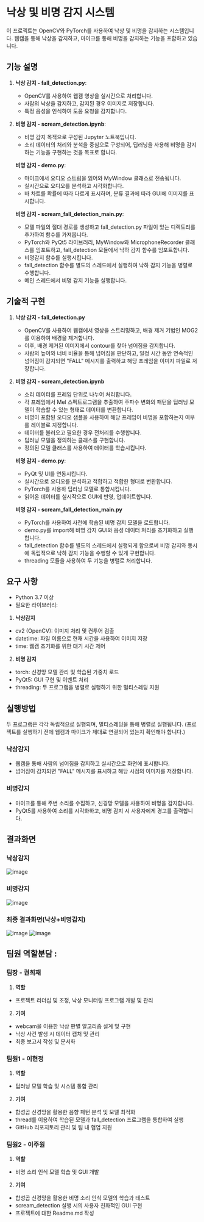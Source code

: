 # 낙상 및 비명 감지 시스템

이 프로젝트는 OpenCV와 PyTorch를 사용하여 낙상 및 비명을 감지하는 시스템입니다. 웹캠을 통해 낙상을 감지하고, 마이크를 통해 비명을 감지하는 기능을 포함하고 있습니다.

## 기능 설명

1. **낙상 감지 - fall_detection.py**:
   - OpenCV를 사용하여 웹캠 영상을 실시간으로 처리합니다.
   - 사람의 낙상을 감지하고, 감지된 경우 이미지로 저장합니다.
   - 특정 음성을 인식하여 도움 요청을 감지합니다.

2. **비명 감지 - scream_detection.ipynb**:
   - 비명 감지 목적으로 구성된 Jupyter 노트북입니다.
   - 소리 데이터의 처리와 분석을 중심으로 구성되어, 딥러닝을 사용해 비명을 감지하는 기능을 구현하는 것을 목표로 합니다.

   **비명 감지 - demo.py**:
   - 마이크에서 오디오 스트림을 읽어와 MyWindow 클래스로 전송됩니다.
   - 실시간으로 오디오를 분석하고 시각화합니다.
   - 바 차트를 확률에 따라 다르게 표시하며, 분류 결과에 따라 GUI에 이미지를 표시합니다.

   **비명 감지 - scream_fall_detection_main.py**:
   - 모델 파일의 절대 경로를 생성하고 fall_detection.py 파일이 있는 디렉토리를 추가하여 함수를 가져옵니다.
   - PyTorch와 PyQt5 라이브러리, MyWindow와 MicrophoneRecorder 클래스를 임포트하고,
     fall_detection 모듈에서 낙하 감지 함수를 임포트합니다.
   - 비명감지 함수를 실행시킵니다.
   - fall_detection 함수를 별도의 스레드에서 실행하여 낙하 감지 기능을 병렬로 수행합니다.
   - 메인 스레드에서 비명 감지 기능을 실행합니다.

## 기술적 구현

1. **낙상 감지 - fall_detection.py**
   - OpenCV를 사용하여 웹캠에서 영상을 스트리밍하고, 배경 제거 기법인 MOG2를 이용하여 배경을 제거합니다.
   - 이후, 배경 제거된 이미지에서 contour를 찾아 넘어짐을 감지합니다.
   - 사람의 높이와 너비 비율을 통해 넘어짐을 판단하고, 일정 시간 동안 연속적인 넘어짐이 감지되면 "FALL" 메시지를 출력하고
     해당 프레임을 이미지 파일로 저장합니다.

2. **비명 감지 - scream_detection.ipynb**
   - 소리 데이터를 프레임 단위로 나누어 처리합니다. 
   - 각 프레임에서 Mel 스펙트로그램을 추출하여
     주파수 변화의 패턴을 딥러닝 모델이 학습할 수 있는 형태로 데이터를 변환합니다.
   - 비명이 포함된 오디오 샘플을 사용하여 해당 프레임이 비명을 포함하는지 여부를 레이블로 지정합니다.
   - 데이터를 불러오고 필요한 경우 전처리를 수행합니다.
   - 딥러닝 모델을 정의하는 클래스를 구현합니다.
   - 정의된 모델 클래스를 사용하여 데이터를 학습시킵니다.

   **비명 감지 - demo.py**:
   - PyQt 및 UI를 연동시킵니다.
   - 실시간으로 오디오를 분석하고 적합하고 적합한 형대로 변환합니다.
   - PyTorch를 사용하 딥러닝 모델로 통합시킵니다.
   - 읽어온 데이터를 실시작으로 GUI에 반영, 업데이트합니다.

   **비명 감지 - scream_fall_detection_main.py**
   - PyTorch를 사용하여 사전에 학습된 비명 감지 모델을 로드합니다.
   - demo.py를 import해 비명 감지 GUI와 음성 데이터 처리를 초기화하고 실행합니다.
   - fall_detection 함수를 별도의 스레드에서 실행되게 함으로써 비명 감지와 동시에 독립적으로 낙하 감지 기능을 수행할 수 있게 구현합니다.
   - threading 모듈을 사용하여 두 기능을 병렬로 처리합니다. 

   
## 요구 사항
- Python 3.7 이상
- 필요한 라이브러리:

1. **낙상감지**
  - cv2 (OpenCV): 이미지 처리 및 컨투어 검출
  - datetime: 파일 이름으로 현재 시간을 사용하여 이미지 저장
  - time: 웹캠 초기화를 위한 대기 시간 제어

2. **비명 감지**
  - torch: 신경망 모델 관리 및 학습된 가중치 로드
  - PyQt5: GUI 구현 및 이벤트 처리
  - threading: 두 프로그램을 병렬로 실행하기 위한 멀티스레딩 지원


## 실행방법
두 프로그램은 각각 독립적으로 실행되며, 멀티스레딩을 통해 병렬로 실행됩니다.
(프로젝트를 실행하기 전에 웹캠과 마이크가 제대로 연결되어 있는지 확인해야 합니다.)
### 낙상감지
-  웹캠을 통해 사람의 넘어짐을 감지하고 실시간으로 화면에 표시합니다.
-  넘어짐이 감지되면 "FALL" 메시지를 표시하고 해당 시점의 이미지를 저장합니다.
### 비명감지
- 마이크를 통해 주변 소리를 수집하고, 신경망 모델을 사용하여 비명을 감지합니다.
- PyQt5를 사용하여 소리를 시각화하고, 비명 감지 시 사용자에게 경고를 출력합니다.

## 결과화면
### 낙상감지
![image](https://github.com/hyhy-j/opensource_final/assets/141477787/d5feea9c-6d92-49ef-8d3b-a035bef0b843)
### 비명감지
![image](https://github.com/hyhy-j/opensource_final/assets/141477787/46fe5e55-cdc3-4c20-a89c-79d349adeba1)

### 최종 결과화면(낙상+비명감지)
![image](https://github.com/hyhy-j/opensource_final/assets/141477787/0ee5f7c4-79b2-4bc3-b23a-642b00a29af4)
![image](https://github.com/hyhy-j/opensource_final/assets/141477787/44d6c95e-532c-43c0-bf0d-91316651e1f4)



## 팀원 역할분담 :

### 팀장 - 권희재
1. **역할**
 - 프로젝트 리더십 및 조정, 낙상 모니터링 프로그램 개발 및 관리
2. **기여**
- webcam을 이용한 낙상 판별 알고리즘 설계 및 구현
- 낙상 사건 발생 시 데이터 캡처 및 관리 
- 최종 보고서 작성 및 문서화
  
### 팀원1 - 이현정
1. **역할**
 - 딥러닝 모델 학습 및 시스템 통합 관리
2. **기여**
 - 합성곱 신경망을 활용한 음향 패턴 분석 및 모델 최적화 
 - thread를 이용하여 학습된 모델과 fall_detection 프로그램을 통합하여 실행
 - GitHub 리포지토리 관리 및 팀 내 협업 지원
   
### 팀원2 - 이주원
1. **역할**
 - 비명 소리 인식 모델 학습 및 GUI 개발
2. **기여**
 - 합성곱 신경망을 활용한 비명 소리 인식 모델의 학습과 테스트
 - scream_detection 실행 시의 사용자 친화적인 GUI 구현
 - 프로젝트에 대한 Readme.md 작성
